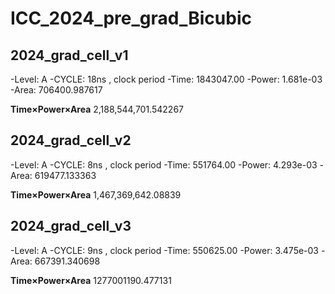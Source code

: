 # ICC_2024_pre_grad_Bicubic


## 2024_grad_cell_v1
-Level:              A
-CYCLE:              18ns  , clock period
-Time:               1843047.00
-Power:              1.681e-03
-Area:               706400.987617

**Time×Power×Area**      2,188,544,701.542267

## 2024_grad_cell_v2
-Level:              A
-CYCLE:              8ns  , clock period
-Time:               551764.00
-Power:              4.293e-03
-Area:               619477.133363

**Time×Power×Area**      1,467,369,642.08839

## 2024_grad_cell_v3
-Level:              A
-CYCLE:              9ns  , clock period
-Time:               550625.00
-Power:              3.475e-03
-Area:               667391.340698

**Time×Power×Area**      1277001190.477131